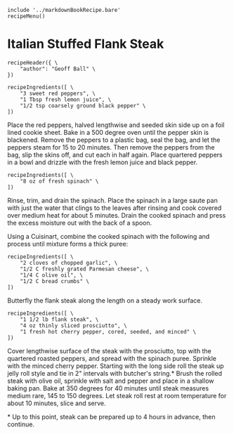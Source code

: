 ~~~ markdown-script
include '../markdownBookRecipe.bare'
recipeMenu()
~~~

# Italian Stuffed Flank Steak

~~~ markdown-script
recipeHeader({ \
    "author": "Geoff Ball" \
})
~~~

~~~ markdown-script
recipeIngredients([ \
    "3 sweet red peppers", \
    "1 Tbsp fresh lemon juice", \
    "1/2 tsp coarsely ground black pepper" \
])
~~~

Place the red peppers, halved lengthwise and seeded skin side up on a foil lined cookie sheet. Bake
in a 500 degree oven until the pepper skin is blackened. Remove the peppers to a plastic bag, seal
the bag, and let the peppers steam for 15 to 20 minutes. Then remove the peppers from the bag, slip
the skins off, and cut each in half again. Place quartered peppers in a bowl and drizzle with the
fresh lemon juice and black pepper.

~~~ markdown-script
recipeIngredients([ \
    "8 oz of fresh spinach" \
])
~~~

Rinse, trim, and drain the spinach. Place the spinach in a large saute pan with just the water that
clings to the leaves after rinsing and cook covered over medium heat for about 5 minutes. Drain the
cooked spinach and press the excess moisture out with the back of a spoon.

Using a Cuisinart, combine the cooked spinach with the following and process until mixture forms a
thick puree:

~~~ markdown-script
recipeIngredients([ \
    "2 cloves of chopped garlic", \
    "1/2 C freshly grated Parmesan cheese", \
    "1/4 C olive oil", \
    "1/2 C bread crumbs" \
])
~~~

Butterfly the flank steak along the length on a steady work surface.

~~~ markdown-script
recipeIngredients([ \
    "1 1/2 lb flank steak", \
    "4 oz thinly sliced prosciutto", \
    "1 fresh hot cherry pepper, cored, seeded, and minced" \
])
~~~

Cover lengthwise surface of the steak with the prosciutto, top with the quartered roasted peppers,
and spread with the spinach puree. Sprinkle with the minced cherry pepper. Starting with the long
side roll the steak up jelly roll style and tie in 2" intervals with butcher's string.\* Brush the
rolled steak with olive oil, sprinkle with salt and pepper and place in a shallow baking pan. Bake
at 350 degrees for 40 minutes until steak measures medium rare, 145 to 150 degrees. Let steak roll
rest at room temperature for about 10 minutes, slice and serve.

\* Up to this point, steak can be prepared up to 4 hours in advance, then continue.
